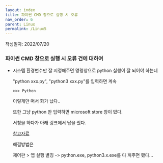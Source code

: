 ```yaml
---
layout: index
title: 파이썬 CMD 창으로 실행 시 오류
nav_order: 6
parent: Linux
permalink: /Linux5
---
```


작성일자: 2022/07/20

### 파이썬 CMD 창으로 실행 시 오류 건에 대하여


* 시스템 환경변수만 잘 지정해주면 명령창으로 python 실행이 잘 되어야 하는데

  "python xxx.py", "python3 xxx.py"를 입력하면 계속

  ```
  >>> Python
  ```

  이렇게만 떠서 화가 났다..

  또한 그냥 python 만 입력하면 microsoft store 창이 떴다.

  서칭을 하다가 아래 링크에서 답을 줬다.

  [참고자료](https://life-of-erin.tistory.com/19)

  

  해결방법은 

  제어판 > 앱 실행 별칭 -> python.exe, python3.x.exe를 다 꺼주면 됐다...

  

